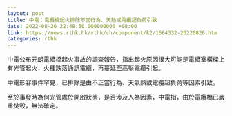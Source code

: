 ```yaml
---
layout: post
title: 中電：電纜橋起火排除不當行為、天熱或電纜超負荷引致
date: 2022-08-26 22:48:50.000000000 +08:00
link: https://news.rthk.hk/rthk/ch/component/k2/1664332-20220826.htm
categories: rthk
---
```


中電公布元朗電纜橋起火事故的調查報告，指出起火原因很大可能是電纜室橫樑上有光管起火，火種跌落通訊電纜，再蔓延至高壓電纜引起。

中電形容事件罕見，已排除是由不正當行為、天氣熱或電纜超負荷等因素引致。

至於事發時為何光管處於開啟狀態，是否涉及人為因素，中電指，由於電纜橋已嚴重焚毀，無法確定。
